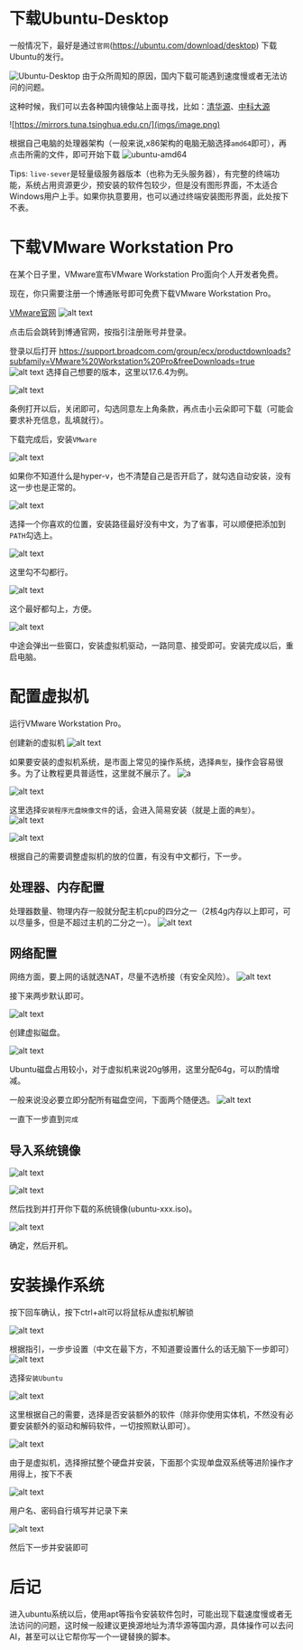 # 下载Ubuntu-Desktop
一般情况下，最好是通过`官网`(https://ubuntu.com/download/desktop) 下载Ubuntu的发行。

![Ubuntu-Desktop](imgs/image-1.png)
由于众所周知的原因，国内下载可能遇到速度慢或者无法访问的问题。

这种时候，我们可以去各种国内镜像站上面寻找，比如：[清华源](https://mirrors.tuna.tsinghua.edu.cn/ubuntu-releases/)、[中科大源](https://mirrors.ustc.edu.cn/ubuntu-releases/)

![https://mirrors.tuna.tsinghua.edu.cn/](imgs/image.png)

根据自己电脑的处理器架构（一般来说,x86架构的电脑无脑选择`amd64`即可），再点击所需的文件，即可开始下载
![ubuntu-amd64](imgs/image-2.png)

Tips: `live-sever`是轻量级服务器版本（也称为无头服务器），有完整的终端功能，系统占用资源更少，预安装的软件包较少，但是没有图形界面，不太适合Windows用户上手。如果你执意要用，也可以通过终端安装图形界面，此处按下不表。

# 下载VMware Workstation Pro
在某个日子里，VMware宣布VMware Workstation Pro面向个人开发者免费。

现在，你只需要注册一个博通账号即可免费下载VMware Workstation Pro。

[VMware官网](https://www.vmware.com/products/desktop-hypervisor/workstation-and-fusion)
![alt text](imgs/image-3.png)

点击后会跳转到博通官网，按指引注册账号并登录。

登录以后打开 https://support.broadcom.com/group/ecx/productdownloads?subfamily=VMware%20Workstation%20Pro&freeDownloads=true<br>
![alt text](imgs/image-4.png)
选择自己想要的版本，这里以17.6.4为例。

![alt text](imgs/image-6.png)

条例打开以后，关闭即可，勾选同意左上角条款，再点击小云朵即可下载（可能会要求补充信息，乱填就行）。

下载完成后，安装`VMware`

![alt text](imgs/image-8.png)

如果你不知道什么是hyper-v，也不清楚自己是否开启了，就勾选自动安装，没有这一步也是正常的。

![alt text](imgs/image-9.png)

选择一个你喜欢的位置，安装路径最好没有中文，为了省事，可以顺便把添加到`PATH`勾选上。

![alt text](imgs/image-10.png)

这里勾不勾都行。

![alt text](imgs/image-11.png)

这个最好都勾上，方便。

![alt text](imgs/image-12.png)

中途会弹出一些窗口，安装虚拟机驱动，一路同意、接受即可。安装完成以后，重启电脑。

# 配置虚拟机
运行VMware Workstation Pro。

创建新的虚拟机
![alt text](imgs/image-13.png)

如果要安装的虚拟机系统，是市面上常见的操作系统，选择`典型`，操作会容易很多。为了让教程更具普适性，这里就不展示了。
![a](imgs/image-14.png)

![alt text](imgs/image-15.png)

这里选择`安装程序光盘映像文件`的话，会进入简易安装（就是上面的`典型`）。
![alt text](imgs/image-16.png)

![alt text](imgs/image-17.png)

根据自己的需要调整虚拟机的放的位置，有没有中文都行，下一步。
## 处理器、内存配置

处理器数量、物理内存一般就分配主机cpu的四分之一（2核4g内存以上即可，可以尽量多，但是不超过主机的二分之一）。
![alt text](imgs/image-19.png)


## 网络配置
网络方面，要上网的话就选NAT，尽量不选桥接（有安全风险）。
![alt text](imgs/image-20.png)

接下来两步默认即可。

![alt text](imgs/image-21.png)

创建虚拟磁盘。

![alt text](imgs/image-22.png)

Ubuntu磁盘占用较小，对于虚拟机来说20g够用，这里分配64g，可以酌情增减。

一般来说没必要立即分配所有磁盘空间，下面两个随便选。
![alt text](imgs/image-24.png)

一直下一步直到`完成`


## 导入系统镜像

![alt text](imgs/image-25.png)

![alt text](imgs/image-26.png)

然后找到并打开你下载的系统镜像(ubuntu-xxx.iso)。

![alt text](imgs/image-27.png)

确定，然后开机。

# 安装操作系统
按下回车确认，按下ctrl+alt可以将鼠标从虚拟机解锁

![alt text](imgs/image-28.png)

根据指引，一步步设置（中文在最下方，不知道要设置什么的话无脑下一步即可）
![alt text](imgs/image-29.png)

选择`安装Ubuntu`

![alt text](imgs/image-30.png)

这里根据自己的需要，选择是否安装额外的软件（除非你使用实体机，不然没有必要安装额外的驱动和解码软件，一切按照默认即可）。

![alt text](imgs/image-32.png)

由于是虚拟机，选择擦拭整个硬盘并安装，下面那个实现单盘双系统等进阶操作才用得上，按下不表

![alt text](imgs/image-33.png)

用户名、密码自行填写并记录下来

![alt text](imgs/image-34.png)

然后下一步并安装即可

# 后记

进入ubuntu系统以后，使用apt等指令安装软件包时，可能出现下载速度慢或者无法访问的问题，这时候一般建议更换源地址为清华源等国内源，具体操作可以去问AI，甚至可以让它帮你写一个一键替换的脚本。
